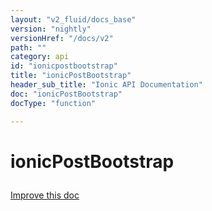 ```yaml
---
layout: "v2_fluid/docs_base"
version: "nightly"
versionHref: "/docs/v2"
path: ""
category: api
id: "ionicpostbootstrap"
title: "ionicPostBootstrap"
header_sub_title: "Ionic API Documentation"
doc: "ionicPostBootstrap"
docType: "function"

---
```










<h1 class="api-title">
<a class="anchor" name="ionic-post-bootstrap" href="#ionic-post-bootstrap"></a>

ionicPostBootstrap






</h1>

<a class="improve-v2-docs" href="http://github.com/driftyco/ionic/edit/2.0//src/config/bootstrap.ts#L58">
Improve this doc
</a>







<!-- @usage tag -->


<!-- @property tags -->



<!-- instance methods on the class -->


<!-- related link --><!-- end content block -->


<!-- end body block -->

